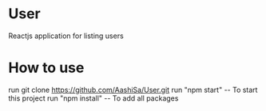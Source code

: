 # User
Reactjs application for listing users

# How to use
run git clone https://github.com/AashiSa/User.git
run "npm start" -- To start this project 
run "npm install" -- To add all packages
